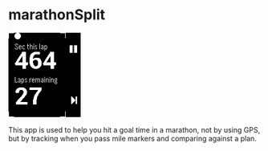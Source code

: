 # marathonSplit

![screenshot](main.png)

This app is used to help you hit a goal time in a marathon,
not by using GPS, but by tracking when you pass mile markers
and comparing against a plan.
